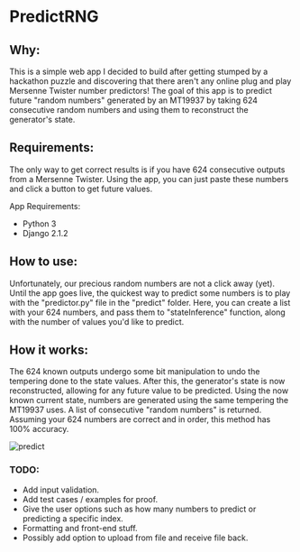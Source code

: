 # PredictRNG
## Why:
This is a simple web app I decided to build after getting stumped by a hackathon puzzle 
and discovering that there aren't any online plug and play Mersenne Twister number predictors!
The goal of this app is to predict future "random numbers" generated by an MT19937 by taking 624 consecutive
random numbers and using them to reconstruct the generator's state.

## Requirements:
The only way to get correct results is if you have 624 consecutive outputs from a Mersenne Twister.
Using the app, you can just paste these numbers and click a button to get future values.

App Requirements:
- Python 3
- Django 2.1.2

## How to use:
Unfortunately, our precious random numbers are not a click away (yet).
Until the app goes live, the quickest way to predict some numbers is to play with
the "predictor.py" file in the "predict" folder.
Here, you can create a list with your 624 numbers, and pass them to "stateInference" function,
along with the number of values you'd like to predict. 

## How it works:
The 624 known outputs undergo some bit manipulation to undo the tempering done to the state values. After this, the generator's state is now reconstructed, allowing for any future value to be predicted. Using the now known current state, numbers are generated using the same tempering the MT19937 uses. A list of consecutive "random numbers" is returned. Assuming your 624 numbers are correct and in order, this method has 100% accuracy. 

![predict](https://user-images.githubusercontent.com/32622260/46912329-055e8980-cf38-11e8-9e56-32953e4ee38d.PNG)

### TODO:
- Add input validation.
- Add test cases / examples for proof.
- Give the user options such as how many numbers to predict or predicting a specific index.
- Formatting and front-end stuff.
- Possibly add option to upload from file and receive file back.
